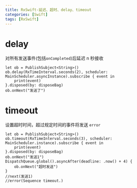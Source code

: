 ```yaml
---
title: RxSwift-延迟、超时、delay、timeout
categories: [Swift]
tags: [RxSwift]
---
```

# delay
对所有发送事件(包括`onCompleted`)后延迟 n 秒接收
```
let ob = PublishSubject<String>()
ob.delay(RxTimeInterval.seconds(2), scheduler: MainScheduler.asyncInstance).subscribe { event in
    print(event)
}.disposed(by: disposeBag)
ob.onNext("发送了")
```

# timeout
 设置超时时间，超过规定时间的事件将发送  `error`
```
let ob = PublishSubject<String>()
ob.timeout(RxTimeInterval.seconds(3), scheduler: MainScheduler.instance).subscribe { event in
    print(event)
}.disposed(by: disposeBag)
ob.onNext("发送1")
DispatchQueue.global().asyncAfter(deadline: .now() + 4) {
    ob.onNext("超时发送")
}
//next(发送1)
//error(Sequence timeout.)
```
